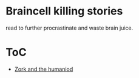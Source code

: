 # Braincell killing stories

read to further procrastinate and waste brain juice.

# ToC

- [Zork and the humaniod](./story/zork-and-humaniod.md)